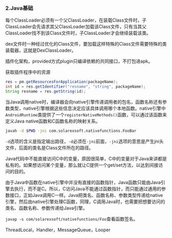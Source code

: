 ### 2.Java基础

每个ClassLoader必须有一个父ClassLoader，在装载Class文件时，子ClassLoader会先请求其父ClassLoader加载该Class文件，只有当其父ClassLoader找不到该Class文件时，子ClassLoader才会继续装载该类。

dex文件时一种经过优化的Class文件，要加载这样特殊的Class文件需要特殊的类装载器，这就是DexClassLoader。

插件化架构，provided方式plugin只编译依赖的共同接口，不打包进apk。

获取插件程序中的资源

```java
res = pm.getResourcesForApplication(packageName);
int id = res.getIdentifier("resname", "string", packageName);
String resname = res.getString(id);
```

当Java调用native时，编译器会向native引擎传递调用者的包名，函数名称还有参数类型，native引擎根据这些信息决定应该具体调用哪个本地函数。native引擎中``AndroidRuntime``类提供了一个``registerNativeMethods()``函数，可以通过该函数来定义Java native函数和C函数名称的映射关系。

```bash
javah -d $PWD -jni com.solarexsoft.nativefunctions.FooBar
```

``-d``选项的含义是指定输出路径，``-d``必须在``-jni``前面，``-jni``选项的意思是产生jni头文件，后面的类名是Class文件所在的路径。

Java代码中不能直接访问C中的变量，原因很简单，C中的变量对于Java来讲都是私有的。如果想访问某个变量，那么就让C提供一个get/set方法，以达到间接访问的目的。

由于Java中函数在native引擎中并没有直接的函数指针，Java函数只能由Java引擎去执行，而不是C。所以，C访问Java不能通过函数指针，而只能通过通用的参数接口，正如Java调用C一样。Java把类名、函数名称、参数类型传递给native引擎，然后由native引擎处理C函数，同理，C调用Java时，也需要把想要访问的类名、函数名称、参数传递给Java引擎。

``javap -s com/solarexsoft/nativefunctions/Foo``查看函数签名。

ThreadLocal，Handler，MessageQueue，Looper
